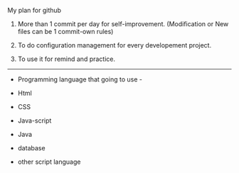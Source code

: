 My plan for github

1. More than 1 commit per day for self-improvement. (Modification or New files can be 1 commit-own rules)

2. To do configuration management for every developement project.

3. To use it for remind and practice.

----------------------------------------------------------------------------------------------------------
- Programming language that going to use -

- Html
- CSS
- Java-script
- Java
- database
- other script language


